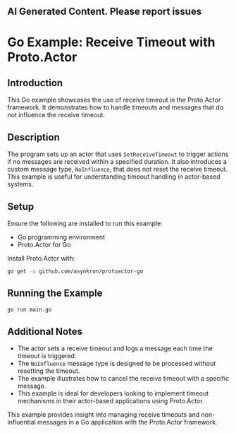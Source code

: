 ## AI Generated Content. Please report issues

# Go Example: Receive Timeout with Proto.Actor

## Introduction
This Go example showcases the use of receive timeout in the Proto.Actor framework. It demonstrates how to handle timeouts and messages that do not influence the receive timeout.

## Description
The program sets up an actor that uses `SetReceiveTimeout` to trigger actions if no messages are received within a specified duration. It also introduces a custom message type, `NoInfluence`, that does not reset the receive timeout. This example is useful for understanding timeout handling in actor-based systems.

## Setup
Ensure the following are installed to run this example:
- Go programming environment
- Proto.Actor for Go

Install Proto.Actor with:
```bash
go get -u github.com/asynkron/protoactor-go
```

## Running the Example

```bash
go run main.go
```

## Additional Notes
- The actor sets a receive timeout and logs a message each time the timeout is triggered.
- The `NoInfluence` message type is designed to be processed without resetting the timeout.
- The example illustrates how to cancel the receive timeout with a specific message.
- This example is ideal for developers looking to implement timeout mechanisms in their actor-based applications using Proto.Actor.

This example provides insight into managing receive timeouts and non-influential messages in a Go application with the Proto.Actor framework.

